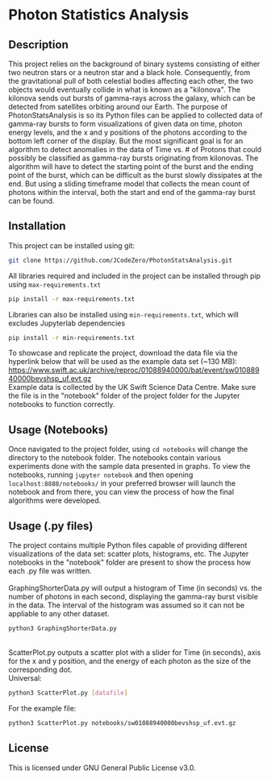 # Photon Statistics Analysis

## Description
This project relies on the background of binary systems consisting of either two neutron stars or a neutron star and a black hole. Consequently, from the gravitational pull of both celestial bodies affecting each other, the two objects would eventually collide in what is known as a "kilonova". The kilonova sends out bursts of gamma-rays across the galaxy, which can be detected from satellites orbiting around our Earth. The purpose of PhotonStatsAnalysis is so its Python files can be applied to collected data of gamma-ray bursts to form visualizations of given data on time, photon energy levels, and the x and y positions of the photons according to the bottom left corner of the display. But the most significant goal is for an algorithm to detect anomalies in the data of Time vs. # of Protons that could possibly be classified as gamma-ray bursts originating from kilonovas. The algorithm will have to detect the starting point of the burst and the ending point of the burst, which can be difficult as the burst slowly dissipates at the end. But using a sliding timeframe model that collects the mean count of photons within the interval, both the start and end of the gamma-ray burst can be found.

## Installation
This project can be installed using git:
```bash
git clone https://github.com/JCodeZero/PhotonStatsAnalysis.git
```
All libraries required and included in the project can be installed through pip using `max-requirements.txt`
```bash
pip install -r max-requirements.txt
```
Libraries can also be installed using `min-requirements.txt`, which will excludes Jupyterlab dependencies
```bash
pip install -r min-requirements.txt
```
To showcase and replicate the project, download the data file via the hyperlink below that will be used as the example data set (~130 MB): \
https://www.swift.ac.uk/archive/reproc/01088940000/bat/event/sw01088940000bevshsp_uf.evt.gz \
Example data is collected by the UK Swift Science Data Centre. Make sure the file is in the "notebook" folder of the project folder for the Jupyter notebooks to function correctly.

## Usage (Notebooks)
Once navigated to the project folder, using `cd notebooks` will change the directory to the notebook folder. The notebooks contain various experiments done with the sample data presented in graphs. To view the notebooks, running `jupyter notebook` and then opening `localhost:8888/notebooks/` in your preferred browser will launch the notebook and from there, you can view the process of how the final algorithms were developed.

## Usage (.py files)
The project contains multiple Python files capable of providing different visualizations of the data set: scatter plots, histograms, etc. The Jupyter notebooks in the "notebook" folder are present to show the process how each .py file was written. \
\
GraphingShorterData.py will output a histogram of Time (in seconds) vs. the number of photons in each second, displaying the gamma-ray burst visible in the data. The interval of the histogram was assumed so it can not be appliable to any other dataset.
```bash
python3 GraphingShorterData.py
```
\
ScatterPlot.py outputs a scatter plot with a slider for Time (in seconds), axis for the x and y position, and the energy of each photon as the size of the corresponding dot. \
Universal:
```bash
python3 ScatterPlot.py [datafile]
```
For the example file:
```bash
python3 ScatterPlot.py notebooks/sw01088940000bevshsp_uf.evt.gz
```

## License
This is licensed under GNU General Public License v3.0.

